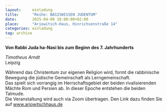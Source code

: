 ```yaml
---
layout:     einladung
title:      "Reihe: BASISWISSEN JUDENTUM"
date:       2025-04-09 18:00:00+02:00
place:      "Ariowitsch-Haus, Hinrichsenstraße 14"
categories: einladung
tag: archive
---
```


**Von Rabbi Juda ha-Nasi bis zum Beginn des 7. Jahrhunderts**

*Timotheus Arndt*
<br>
Leipzig

Während das Christentum zur eigenen Religion wird, formt die rabbinische Bewegung die jüdische Gemeinschaft als Lerngemeinschaft.
<br>
Das spielt sich vorrangig im Herrschaftsgebiet der beiden rivalisierenden Mächte Rom und Persien ab. In dieser Epoche entstehen die beiden Talmude.
<br>
Die Veranstaltung wird auch via Zoom übertragen. Den Link dazu finden Sie auf www.ariowitschhaus.de

